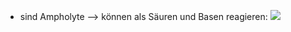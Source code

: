 - sind Ampholyte --> können als Säuren und Basen reagieren: ![](Pasted%20image%2020240115190737.png)
